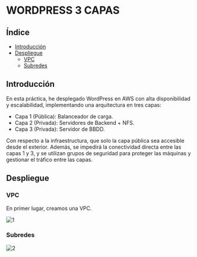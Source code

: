 # WORDPRESS 3 CAPAS

## Índice
- [Introducción](#introducción)
- [Despliegue](#despliegue)
  - [VPC](#vpc)
  - [Subredes](#subredes)

## Introducción
En esta práctica, he desplegado WordPress en AWS con alta disponibilidad y escalabilidad, implementando una arquitectura en tres capas:
* Capa 1 (Pública): Balanceador de carga.
* Capa 2 (Privada): Servidores de Backend + NFS.
* Capa 3 (Privada): Servidor de BBDD.

Con respecto a la infraestructura, que solo la capa pública sea accesible desde el exterior. Además, se impedirá la conectividad directa entre las capas 1 y 3, y se utilizan grupos de seguridad para proteger las máquinas y gestionar el tráfico entre las capas.

## Despliegue


### VPC
En primer lugar, creamos una VPC.

![1](https://github.com/user-attachments/assets/c51a2623-7f21-448b-9075-81ec066681e6)

### Subredes
![2](https://github.com/user-attachments/assets/e50b73fc-f43c-4ec0-b480-0a29e4a13286)
